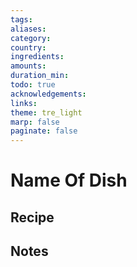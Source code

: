 ```yaml
---
tags: 
aliases: 
category: 
country: 
ingredients: 
amounts: 
duration_min: 
todo: true
acknowledgements: 
links:
theme: tre_light
marp: false
paginate: false
---
```



# Name Of Dish

## Recipe

## Notes
